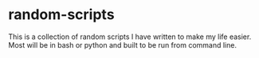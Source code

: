 random-scripts
==============

This is a collection of random scripts I have written to make my life easier. Most will be in bash or python and built to be run from command line. 
